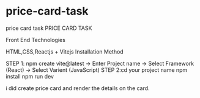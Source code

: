 # price-card-task
price card task
PRICE CARD TASK

Front End Technologies

HTML,CSS,Reactjs + Vitejs
Installation Method

STEP 1: npm create vite@latest -> Enter Project name -> Select Framework (React) -> Select Varient (JavaScript) STEP 2:cd your project name npm install npm run dev


i did create price card and render the details on the card.